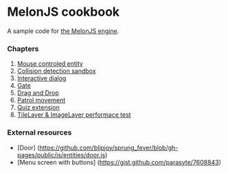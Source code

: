 # MelonJS cookbook
A sample code for [the MelonJS engine](http://melonjs.org/).

### Chapters
1. [Mouse controled entity](https://github.com/Kibo/melonjs-cookbook/tree/master/cookbook/mouseControlledEntity)
2. [Collision detection sandbox](https://github.com/Kibo/melonjs-cookbook/tree/master/cookbook/collisionDetection)
3. [Interactive dialog](https://github.com/Kibo/melonjs-cookbook/tree/master/cookbook/interactiveDialog)
4. [Gate](https://github.com/Kibo/melonjs-cookbook/tree/master/cookbook/gate)
5. [Drag and Drop](https://github.com/Kibo/melonjs-cookbook/tree/master/cookbook/dragAndDrop)
6. [Patrol movement](https://github.com/Kibo/melonjs-cookbook/tree/master/cookbook/patrol)
7. [Quiz extension](https://github.com/Kibo/melonjs-cookbook/tree/master/cookbook/quiz)
8. [TileLayer & ImageLayer performace test](https://github.com/Kibo/melonjs-cookbook/tree/master/cookbook/tilemapPerformanceTest)


### External  resources
 - [Door] (https://github.com/blipjoy/sprung_fever/blob/gh-pages/public/js/entities/door.js)
 - [Menu screen with buttons] (https://gist.github.com/parasyte/7608843)
